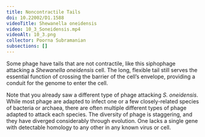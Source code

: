 ```yaml
---
title: Noncontractile Tails
doi: 10.22002/D1.1588
videoTitle: Shewanella oneidensis
video: 10_3_Soneidensis.mp4
videoAlt: 10_3.png
collector: Poorna Subramanian
subsections: []
---
```


Some phage have tails that are not contractile, like this siphophage attacking a *Shewanella oneidensis* cell. The long, flexible tail still serves the essential function of crossing the barrier of the cell’s envelope, providing a conduit for the genome to enter the cell.

Note that you already saw a different type of phage attacking *S. oneidensis*. While most phage are adapted to infect one or a few closely-related species of bacteria or archaea, there are often multiple different types of phage adapted to attack each species. The diversity of phage is staggering, and they have  diverged considerably through evolution. One lacks a single gene with detectable homology to any other in any known virus or cell.

